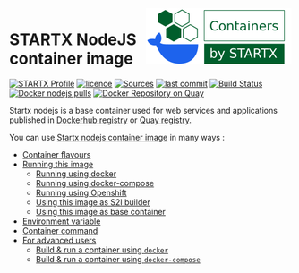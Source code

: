 <img align="right" src="https://raw.githubusercontent.com/startxfr/docker-images/master/.gitlab/img/logo-small.svg?sanitize=true">

# STARTX NodeJS container image

[![STARTX Profile](https://img.shields.io/badge/provider-startx-green.svg)](https://github.com/startxfr) [![licence](https://img.shields.io/github/license/startxfr/docker-images.svg)](https://gitlab.com/startx1/containers) [![Sources](https://img.shields.io/badge/startx-docker--images-blue.svg)](https://gitlab.com/startx1/containers/tree/master/Services/nodejs/)
[![last commit](https://img.shields.io/github/last-commit/startxfr/docker-images.svg)](https://gitlab.com/startx1/containers) [![Build Status](https://travis-ci.org/startxfr/docker-images.svg?branch=master)](https://travis-ci.org/startxfr/docker-images) [![Docker nodejs pulls](https://img.shields.io/docker/pulls/startx/sv-nodejs)](https://hub.docker.com/r/startx/sv-nodejs) [![Docker Repository on Quay](https://quay.io/repository/startx/nodejs/status "Docker Repository on Quay")](https://quay.io/repository/startx/nodejs)

Startx nodejs is a base container used for web services and applications published in
[Dockerhub registry](https://hub.docker.com/u/startx) or [Quay registry](https://quay.io/startx).

You can use [Startx nodejs container image](https://docker-images.readthedocs.io/en/latest/Services/nodejs/) in many ways :

- [Container flavours](https://docker-images.readthedocs.io/en/latest/Services/nodejs/#container-flavours)
- [Running this image](https://docker-images.readthedocs.io/en/latest/Services/nodejs/#running-this-image)
  - [Running using docker](https://docker-images.readthedocs.io/en/latest/Services/nodejs/#running-using-docker)
  - [Running using docker-compose](https://docker-images.readthedocs.io/en/latest/Services/nodejs/#running-using-docker-compose)
  - [Running using Openshift](https://docker-images.readthedocs.io/en/latest/Services/nodejs/#running-using-openshift)
  - [Using this image as S2I builder](https://docker-images.readthedocs.io/en/latest/Services/nodejs/#using-this-image-as-s2i-builder)
  - [Using this image as base container](https://docker-images.readthedocs.io/en/latest/Services/nodejs/#using-this-image-as-base-container)
- [Environment variable](https://docker-images.readthedocs.io/en/latest/Services/nodejs/#environment-variable)
- [Container command](https://docker-images.readthedocs.io/en/latest/Services/nodejs/#container-command)
- [For advanced users](https://docker-images.readthedocs.io/en/latest/Services/nodejs/#for-advanced-users)
  - [Build & run a container using `docker`](https://docker-images.readthedocs.io/en/latest/Services/nodejs/#build--run-a-container-using-docker)
  - [Build & run a container using `docker-compose`](https://docker-images.readthedocs.io/en/latest/Services/nodejs/#build--run-a-container-using-docker-compose)
